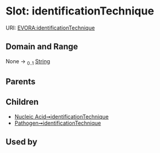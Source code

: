 
# Slot: identificationTechnique



URI: [EVORA:identificationTechnique](https://evora-project.eu/identificationTechnique)


## Domain and Range

None &#8594;  <sub>0..1</sub> [String](types/String.md)

## Parents


## Children

 *  [Nucleic Acid➞identificationTechnique](Nucleic_Acid_identificationTechnique.md)
 *  [Pathogen➞identificationTechnique](Pathogen_identificationTechnique.md)

## Used by

